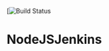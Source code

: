 [![Build Status](https://codebuild.us-east-1.amazonaws.com/badges?uuid=eyJlbmNyeXB0ZWREYXRhIjoielMwYXJkMlVzL3JqRllSWnVFbmJ2K0M2VnpDNFhKamtHVlc0UjBMODA3K1dOV1kyZXlBTkxFVzhQbzIwTmRVRTFLUTkzcVJxVTN2MFAvL2FYQUpVR1lJPSIsIml2UGFyYW1ldGVyU3BlYyI6IjNRZWlQMWhyT3E3OFhEUEIiLCJtYXRlcmlhbFNldFNlcmlhbCI6MX0%3D&branch=main)

# NodeJSJenkins
